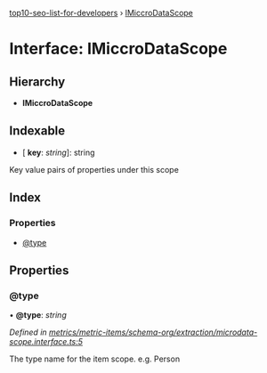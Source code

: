 [top10-seo-list-for-developers](../README.md) › [IMiccroDataScope](imiccrodatascope.md)

# Interface: IMiccroDataScope

## Hierarchy

* **IMiccroDataScope**

## Indexable

* \[ **key**: *string*\]: string

Key value pairs of properties under this scope

## Index

### Properties

* [@type](imiccrodatascope.md#@type)

## Properties

###  @type

• **@type**: *string*

*Defined in [metrics/metric-items/schema-org/extraction/microdata-scope.interface.ts:5](https://github.com/deepcrawl/top10-seo-list-for-developer/blob/38108d7/src/metrics/metric-items/schema-org/extraction/microdata-scope.interface.ts#L5)*

The type name for the item scope. e.g. Person
